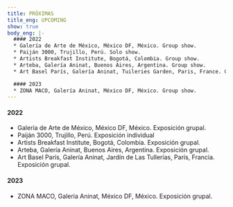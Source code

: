```yaml
---
title: PRÓXIMAS
title_eng: UPCOMING
show: true
body_eng: |-
  #### 2022
  * Galería de Arte de México, México DF, México. Group show.
  * Paiján 3000, Trujillo, Perú. Solo show.
  * Artists Breakfast Institute, Bogotá, Colombia. Group show.
  * Arteba, Galería Aninat, Buenos Aires, Argentina. Group show.
  * Art Basel París, Galería Aninat, Tuileries Garden, Paris, France. Group show

  #### 2023
  * ZONA MACO, Galería Aninat, México DF, México. Group show.
---
```

#### 2022
* Galería de Arte de México, México DF, México. Exposición grupal.
* Paiján 3000, Trujillo, Perú. Exposición individual
* Artists Breakfast Institute, Bogotá, Colombia. Exposición grupal.
* Arteba, Galería Aninat, Buenos Aires, Argentina. Exposición grupal.
* Art Basel París, Galería Aninat, Jardín de Las Tullerías, París, Francia. Exposición grupal.


#### 2023
* ZONA MACO, Galería Aninat, México DF, México. Exposición grupal.